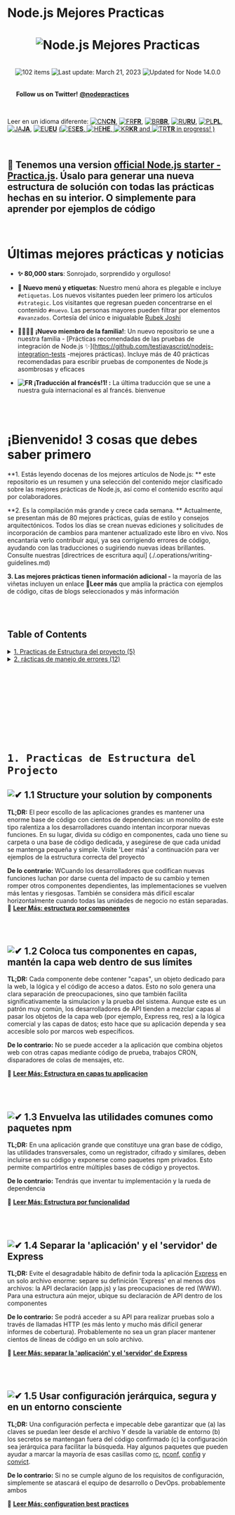 [✔]: assets/images/checkbox-small-blue.png

# Node.js Mejores Practicas

<h1 align="center">
  <img src="assets/images/banner-2.jpg" alt="Node.js Mejores Practicas"/>
</h1>

<br/>

<div align="center">
  <img src="https://img.shields.io/badge/⚙%20Item%20count%20-%20102%20Best%20Practices-blue.svg" alt="102 items"/> <img id="last-update-badge" src="https://img.shields.io/badge/%F0%9F%93%85%20Last%20update%20-%20March%2021%2C%202023-green.svg" alt="Last update: March 21, 2023" /> <img src="https://img.shields.io/badge/ %E2%9C%94%20Updated%20For%20Version%20-%20Node%2014.0.0-brightgreen.svg" alt="Updated for Node 14.0.0"/>
</div>

<br/>

[<img src="assets/images/twitter.svg" width="16" height="16" alt="" />](https://twitter.com/nodepractices/) **Follow us on Twitter!** [**@nodepractices**](https://twitter.com/nodepractices/)

<br/>

Leer en un idioma diferente: [![CN](./assets/flags/CN.png)**CN**](./README.chinese.md), [![FR](./assets/flags/FR.png)**FR**](./README.french.md), [![BR](./assets/flags/BR.png)**BR**](./README.brazilian-portuguese.md), [![RU](./assets/flags/RU.png)**RU**](./README.russian.md), [![PL](./assets/flags/PL.png)**PL**](./README.polish.md), [![JA](./assets/flags/JA.png)**JA**](./README.japanese.md), [![EU](./assets/flags/EU.png)**EU**](./README.basque.md) [(![ES](./assets/flags/ES.png)**ES**, ![HE](./assets/flags/HE.png)**HE**, ![KR](./assets/flags/KR.png)**KR** and ![TR](./assets/flags/TR.png)**TR** in progress! )](#translations)

<br/>

## 🚀 Tenemos una version [official Node.js starter - Practica.js](https://github.com/practicajs/practica). Úsalo para generar una nueva estructura de solución con todas las prácticas hechas en su interior. O simplemente para aprender por ejemplos de código

<br/>

# Últimas mejores prácticas y noticias

- **✨ 80,000 stars**: Sonrojado, sorprendido y orgulloso!

- **🔖 Nuevo menú y etiquetas**: Nuestro menú ahora es plegable e incluye `#etiquetas`. Los nuevos visitantes pueden leer primero los artículos `#strategic`. Los visitantes que regresan pueden concentrarse en el contenido `#nuevo`. Las personas mayores pueden filtrar por elementos `#avanzados`. Cortesía del único e inigualable [Rubek Joshi](https://github.com/rubek-joshi)

- **👨‍👩‍👧‍👦 ¡Nuevo miembro de la familia!**: Un nuevo repositorio se une a nuestra familia - [Prácticas recomendadas de las pruebas de integración de Node.js ✨](https://github.com/testjavascript/nodejs-integration-tests -mejores prácticas). Incluye más de 40 prácticas recomendadas para escribir pruebas de componentes de Node.js asombrosas y eficaces

- **![FR](./assets/flags/FR.png) ¡Traducción al francés!1! :** La última traducción que se une a nuestra guía internacional es al francés. bienvenue

<br/><br/>

# ¡Bienvenido! 3 cosas que debes saber primero

**1. Estás leyendo docenas de los mejores artículos de Node.js: ** este repositorio es un resumen y una selección del contenido mejor clasificado sobre las mejores prácticas de Node.js, así como el contenido escrito aquí por colaboradores.

**2. Es la compilación más grande y crece cada semana. ** Actualmente, se presentan más de 80 mejores prácticas, guías de estilo y consejos arquitectónicos. Todos los días se crean nuevas ediciones y solicitudes de incorporación de cambios para mantener actualizado este libro en vivo. Nos encantaría verlo contribuir aquí, ya sea corrigiendo errores de código, ayudando con las traducciones o sugiriendo nuevas ideas brillantes. Consulte nuestras [directrices de escritura aquí] (./.operations/writing-guidelines.md)

**3. Las mejores prácticas tienen información adicional -** la mayoría de las viñetas incluyen un enlace **🔗Leer más** que amplía la práctica con ejemplos de código, citas de blogs seleccionados y más información

<br/><br/>


## Table of Contents

<details>
  <summary>
    <a href="#1-project-structure-practices">1. Practicas de Estructura del proyecto (5)</a>
  </summary>

&emsp;&emsp;[1.1 Estructura tu solucion por componentes`#strategic`](#-11-structure-your-solution-by-components)</br>
&emsp;&emsp;[1.2 Coloque tus componentes en capas, mantenga la capa web dentro de sus límites `#strategic`](#-12-layer-your-components-keep-the-web-layer-within-its-boundaries)</br>
&emsp;&emsp;[1.3 Envurelve las utilidades comunes como paquetes npm](#-13-wrap-common-utilities-as-npm-packages)</br>
&emsp;&emsp;[1.4 Separar la 'aplicación' y el 'servidor' de Express](#-14-separate-express-app-and-server)</br>
&emsp;&emsp;[1.5 Usar configuración jerárquica, segura y en un entorno consciente `#modified-recently`](#-15-use-environment-aware-secure-and-hierarchical-config)</br>

</details>

<details>
  <summary>
    <a href="#2-error-handling-practices">2. rácticas de manejo de errores (12)</a>
  </summary>

&emsp;&emsp;[2.1 Usar Async-Await o promesas para el manejo de errores asíncronos ](#-21-use-async-await-or-promises-for-async-error-handling)</br>
&emsp;&emsp;[2.2 sar solo el objeto de error incorporado `#strategic`](#-22-use-only-the-built-in-error-object)</br>
&emsp;&emsp;[2.3 Distinguir entre errores operativos y de programador `#strategic`](#-23-distinguish-operational-vs-programmer-errors)</br>
&emsp;&emsp;[2.4 Manejar errores de forma centralizada, no dentro de un middleware `#strategic`](#-24-handle-errors-centrally-not-within-a-middleware)</br>
&emsp;&emsp;[2.5 Documentar errores de API usando Swagger o GraphQL `#modified-recently`](#-25-document-api-errors-using-swagger-or-graphql)</br>
&emsp;&emsp;[2.6 Salir del proceso con gracia cuando un extraño llega a la ciudad `#strategic`](#-26-exit-the-process-gracefully-when-a-stranger-comes-to-town)</br>
&emsp;&emsp;[2.7 Usar un registrador maduro para aumentar la visibilidad de errores ](#-27-use-a-mature-logger-to-increase-error-visibility)</br>
&emsp;&emsp;[2.8 Pruebe los flujos de error usando su marco de prueba favorito ](#-28-test-error-flows-using-your-favorite-test-framework)</br>
&emsp;&emsp;[2.9 Descubrir errores y tiempo de inactividad con productos de APM](#-29-discover-errors-and-downtime-using-apm-products)</br>
&emsp;&emsp;[2.10 Detectar rechazos de promesas no gestionados `#modified-recently`](#-210-catch-unhandled-promise-rejections)</br>
&emsp;&emsp;[2.11 Fallo-rapido, validar argumentos usando una biblioteca dedicada](#-211-fail-fast-validate-arguments-using-a-dedicated-library)</br>
&emsp;&emsp;[2.12 Siempre espere las promesas antes de regresar para evitar un seguimiento de pila parcial `#new`](#-212-always-await-promises-before-returning-to-avoid-a-partial-stacktrace)</br>

</details>


<br/><br/>
<br/><br/>
<br/><br/>



<br/><br/>
# `1. Practicas de Estructura del Projecto `

## ![✔] 1.1 Structure your solution by components

**TL;DR:** El peor escollo de las aplicaciones grandes es mantener una enorme base de código con cientos de dependencias: un monolito de este tipo ralentiza a los desarrolladores cuando intentan incorporar nuevas funciones. En su lugar, divida su código en componentes, cada uno tiene su carpeta o una base de código dedicada, y asegúrese de que cada unidad se mantenga pequeña y simple. Visite 'Leer más' a continuación para ver ejemplos de la estructura correcta del proyecto

**De lo contrario:** WCuando los desarrolladores que codifican nuevas funciones luchan por darse cuenta del impacto de su cambio y temen romper otros componentes dependientes, las implementaciones se vuelven más lentas y riesgosas. También se considera más difícil escalar horizontalmente cuando todas las unidades de negocio no están separadas.
🔗 [**Leer Más: estructura por componentes**](./sections/projectstructre/breakintcomponents.md)

<br/><br/>

## ![✔] 1.2 Coloca tus componentes en capas, mantén la capa web dentro de sus límites

**TL;DR:** Cada componente debe contener "capas", un objeto dedicado para la web, la lógica y el código de acceso a datos. Esto no solo genera una clara separación de preocupaciones, sino que también facilita significativamente la simulacion y la prueba del sistema. Aunque este es un patrón muy común, los desarrolladores de API tienden a mezclar capas al pasar los objetos de la capa web (por ejemplo, Express req, res) a la lógica comercial y las capas de datos; esto hace que su aplicación dependa y sea accesible solo por marcos web específicos.

**De lo contrario:** No se puede acceder a la aplicación que combina objetos web con otras capas mediante código de prueba, trabajos CRON, disparadores de colas de mensajes, etc.

🔗 [**Leer Más: Estructura en capas tu applicacion**](./sections/projectstructre/createlayers.md)

<br/><br/>

## ![✔] 1.3 Envuelva las utilidades comunes como paquetes npm

**TL;DR:** En una aplicación grande que constituye una gran base de código, las utilidades transversales, como un registrador, cifrado y similares, deben incluirse en su código y exponerse como paquetes npm privados. Esto permite compartirlos entre múltiples bases de código y proyectos.

**De lo contrario:** Tendrás que inventar tu implementación y la rueda de dependencia

🔗 [**Leer Más: Estructura por funcionalidad**](./sections/projectstructre/wraputilities.md)

<br/><br/>

## ![✔] 1.4 Separar la 'aplicación' y el 'servidor' de Express

**TL;DR:** Evite el desagradable hábito de definir toda la aplicación [Express](https://expressjs.com/) en un solo archivo enorme: separe su definición 'Express' en al menos dos archivos: la API declaración (app.js) y las preocupaciones de red (WWW). Para una estructura aún mejor, ubique su declaración de API dentro de los componentes

**De lo contrario:** Se podrá acceder a su API para realizar pruebas solo a través de llamadas HTTP (es más lento y mucho más difícil generar informes de cobertura). Probablemente no sea un gran placer mantener cientos de líneas de código en un solo archivo.

🔗 [**Leer Más: separar la 'aplicación' y el 'servidor' de Express**](./sections/projectstructre/separateexpress.md)

<br/><br/>

## ![✔] 1.5 Usar configuración jerárquica, segura y en un entorno consciente

**TL;DR:** Una configuración perfecta e impecable debe garantizar que (a) las claves se puedan leer desde el archivo Y desde la variable de entorno (b) los secretos se mantengan fuera del código confirmado (c) la configuración sea jerárquica para facilitar la búsqueda. Hay algunos paquetes que pueden ayudar a marcar la mayoría de esas casillas como [rc](https://www.npmjs.com/package/rc), [nconf](https://www.npmjs.com/package/nconf ), [config](https://www.npmjs.com/package/config) y [convict](https://www.npmjs.com/package/convict).

**De lo contrario:** Si no se cumple alguno de los requisitos de configuración, simplemente se atascará el equipo de desarrollo o DevOps. probablemente ambos

🔗 [**Leer Más: configuration best practices**](./sections/projectstructre/configguide.md)

<br/><br/><br/>